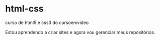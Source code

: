 # html-css
 curso de html5 e css3 do cursoemvideo
 
 Estou aprendendo a criar sites e agora vou gerenciar meus repositórios.
